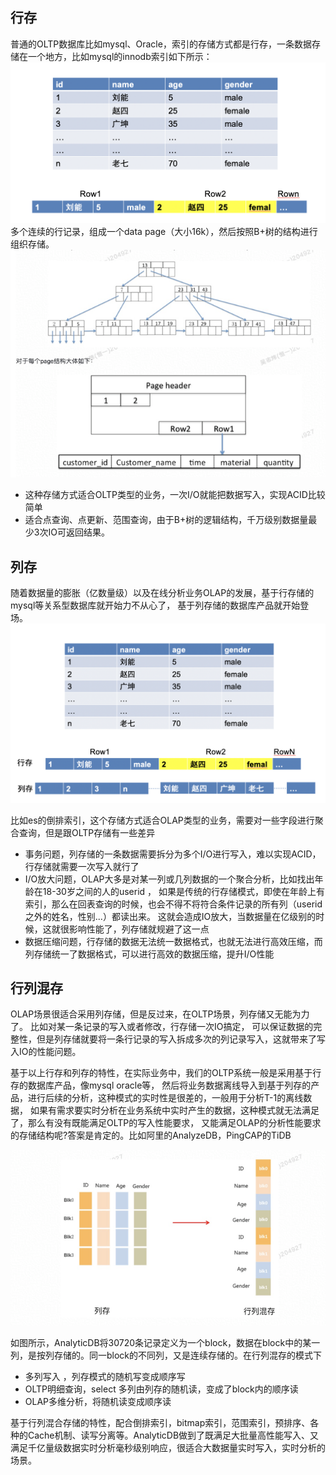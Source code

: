 ## 行存

普通的OLTP数据库比如mysql、Oracle，索引的存储方式都是行存，一条数据存储在一个地方，比如mysql的innodb索引如下所示：
![pic](../images/15439830-bd33138646f55b48.png)
多个连续的行记录，组成一个data page（大小16k），然后按照B+树的结构进行组织存储。
![pic](../images/15439830-bc2ef52beca5f85f.png)

- 这种存储方式适合OLTP类型的业务，一次I/O就能把数据写入，实现ACID比较简单
- 适合点查询、点更新、范围查询，由于B+树的逻辑结构，千万级别数据量最少3次IO可返回结果。


## 列存
随着数据量的膨胀（亿数量级）以及在线分析业务OLAP的发展，基于行存储的mysql等关系型数据库就开始力不从心了，
基于列存储的数据库产品就开始登场。
![pic](../images/15439830-ed3daae94e7e792f.png)

比如es的倒排索引，这个存储方式适合OLAP类型的业务，需要对一些字段进行聚合查询，但是跟OLTP存储有一些差异
- 事务问题，列存储的一条数据需要拆分为多个I/O进行写入，难以实现ACID，行存储就需要一次写入就行了
- I/O放大问题，OLAP大多是对某一列或几列数据的一个聚合分析，比如找出年龄在18-30岁之间的人的userid ，
如果是传统的行存储模式，即使在年龄上有索引，那么在回表查询的时候，也会不得不将符合条件记录的所有列（userid之外的姓名，性别...）都读出来。
这就会造成IO放大，当数据量在亿级别的时候，这就很影响性能了，列存储就规避了这一点
- 数据压缩问题，行存储的数据无法统一数据格式，也就无法进行高效压缩，而列存储统一了数据格式，可以进行高效的数据压缩，提升I/O性能 
   

## 行列混存

OLAP场景很适合采用列存储，但是反过来，在OLTP场景，列存储又无能为力了。
比如对某一条记录的写入或者修改，行存储一次IO搞定，
可以保证数据的完整性，但是列存储就要将一条行记录的写入拆成多次的列记录写入，这就带来了写入IO的性能问题。

基于以上行存和列存的特性，在实际业务中，我们的OLTP系统一般是采用基于行存的数据库产品，像mysql oracle等，
然后将业务数据离线导入到基于列存的产品，进行后续的分析，这种模式的实时性是很差的，一般用于分析T-1的离线数据，
如果有需求要实时分析在业务系统中实时产生的数据，这种模式就无法满足了，那么有没有既能满足OLTP的写入性能要求，
又能满足OLAP的分析性能要求的存储结构呢?答案是肯定的。比如阿里的AnalyzeDB，PingCAP的TiDB
       
![pic](../images/15439830-c94c3a7d5ace61a9.png)

如图所示，AnalyticDB将30720条记录定义为一个block，数据在block中的某一列，是按列存储的。同一block的不同列，又是连续存储的。在行列混存的模式下

- 多列写入 ，列存模式的随机写变成顺序写
- OLTP明细查询，select 多列由列存的随机读，变成了block内的顺序读
- OLAP多维分析，将随机读变成顺序读


基于行列混合存储的特性，配合倒排索引，bitmap索引，范围索引，预排序、各种的Cache机制、读写分离等。AnalyticDB做到了既满足大批量高性能写入、又满足千亿量级数据实时分析毫秒级别响应，很适合大数据量实时写入，实时分析的场景。



